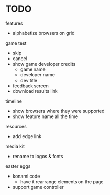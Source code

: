 
# TODO

features
+ alphabetize browsers on grid

game test
+ skip
+ cancel
+ show game developer credits
	+ game name
	+ developer name
	+ dev title
+ feedback screen
+ download results link

timeline
+ show browsers where they were supported
+ show feature name all the time

resources
+ add edge link

media kit
+ rename to logos &amp; fonts

easter eggs
+ konami code
	+ have it rearrange elements on the page
+ support game controller

